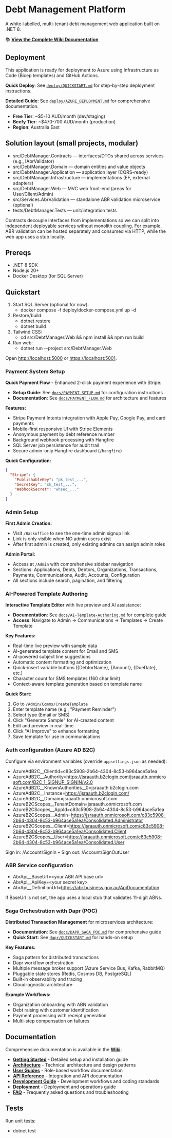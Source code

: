 # Debt Management Platform

A white-labelled, multi-tenant debt management web application built on .NET 8.

📚 **[View the Complete Wiki Documentation](wiki/Home.md)**

## Deployment

This application is ready for deployment to Azure using Infrastructure as Code (Bicep templates) and GitHub Actions.

**Quick Deploy**: See [`deploy/QUICKSTART.md`](deploy/QUICKSTART.md) for step-by-step deployment instructions.

**Detailed Guide**: See [`deploy/AZURE_DEPLOYMENT.md`](deploy/AZURE_DEPLOYMENT.md) for comprehensive documentation.

- **Free Tier**: ~$5-10 AUD/month (dev/staging)
- **Beefy Tier**: ~$470-700 AUD/month (production)
- **Region**: Australia East

## Solution layout (small projects, modular)

- src/DebtManager.Contracts — interfaces/DTOs shared across services (e.g., IAbrValidator)
- src/DebtManager.Domain — domain entities and value objects
- src/DebtManager.Application — application layer (CQRS-ready)
- src/DebtManager.Infrastructure — implementations (EF, external adapters)
- src/DebtManager.Web — MVC web front-end (areas for User/Client/Admin)
- src/Services.AbrValidation — standalone ABR validation microservice (optional)
- tests/DebtManager.Tests — unit/integration tests

Contracts decouple interfaces from implementations so we can split into independent deployable services without monolith coupling. For example, ABR validation can be hosted separately and consumed via HTTP, while the web app uses a stub locally.

## Prereqs

- .NET 8 SDK
- Node.js 20+
- Docker Desktop (for SQL Server)

## Quickstart

1. Start SQL Server (optional for now):
   - docker compose -f deploy/docker-compose.yml up -d
2. Restore/build:
   - dotnet restore
   - dotnet build
3. Tailwind CSS:
   - cd src/DebtManager.Web && npm install && npm run build
4. Run web:
   - dotnet run --project src/DebtManager.Web

Open <http://localhost:5000> or <https://localhost:5001>.

### Payment System Setup

**Quick Payment Flow** - Enhanced 2-click payment experience with Stripe:

- **Setup Guide**: See [`docs/PAYMENT_SETUP.md`](docs/PAYMENT_SETUP.md) for configuration instructions
- **Documentation**: See [`docs/PAYMENT_FLOW.md`](docs/PAYMENT_FLOW.md) for architecture and features

**Features:**
- Stripe Payment Intents integration with Apple Pay, Google Pay, and card payments
- Mobile-first responsive UI with Stripe Elements
- Anonymous payment by debt reference number
- Background webhook processing with Hangfire
- SQL Server job persistence for audit trail
- Secure admin-only Hangfire dashboard (`/hangfire`)

**Quick Configuration:**
```json
{
  "Stripe": {
    "PublishableKey": "pk_test_...",
    "SecretKey": "sk_test_...",
    "WebhookSecret": "whsec_..."
  }
}
```

### Admin Setup

**First Admin Creation:**
- Visit `/Backoffice` to see the one-time admin signup link
- Link is only visible when NO admin users exist
- After first admin is created, only existing admins can assign admin roles

**Admin Portal:**
- Access at `/Admin` with comprehensive sidebar navigation
- Sections: Applications, Debts, Debtors, Organizations, Transactions, Payments, Communications, Audit, Accounts, Configuration
- All sections include search, pagination, and filtering

### AI-Powered Template Authoring

**Interactive Template Editor** with live preview and AI assistance:

- **Documentation**: See [`docs/AI-Template-Authoring.md`](docs/AI-Template-Authoring.md) for complete guide
- **Access**: Navigate to Admin → Communications → Templates → Create Template

**Key Features:**
- Real-time live preview with sample data
- AI-generated template content for Email and SMS
- AI-powered subject line suggestions
- Automatic content formatting and optimization
- Quick-insert variable buttons ({DebtorName}, {Amount}, {DueDate}, etc.)
- Character count for SMS templates (160 char limit)
- Context-aware template generation based on template name

**Quick Start:**
1. Go to `/Admin/Comms/CreateTemplate`
2. Enter template name (e.g., "Payment Reminder")
3. Select type (Email or SMS)
4. Click "Generate Sample" for AI-created content
5. Edit and preview in real-time
6. Click "AI Improve" to enhance formatting
7. Save template for use in communications

### Auth configuration (Azure AD B2C)

Configure via environment variables (override `appsettings.json` as needed):

- AzureAdB2C__ClientId=c83c5908-2b64-4304-8c53-b964ace5a1ea
- AzureAdB2C__Authority=<https://jsraauth.b2clogin.com/jsraauth.onmicrosoft.com/B2C_1_SIGNUP_SIGNIN/v2.0>
- AzureAdB2C__KnownAuthorities__0=jsraauth.b2clogin.com
- AzureAdB2C__Instance=<https://jsraauth.b2clogin.com/>
- AzureAdB2C__Domain=jsraauth.onmicrosoft.com
- AzureB2CScopes__TenantDomain=jsraauth.onmicrosoft.com
- AzureB2CScopes__AppId=c83c5908-2b64-4304-8c53-b964ace5a1ea
- AzureB2CScopes__Admin=<https://jsraauth.onmicrosoft.com/c83c5908-2b64-4304-8c53-b964ace5a1ea/Consolidated.Administrator>
- AzureB2CScopes__Client=<https://jsraauth.onmicrosoft.com/c83c5908-2b64-4304-8c53-b964ace5a1ea/Consolidated.Client>
- AzureB2CScopes__User=<https://jsraauth.onmicrosoft.com/c83c5908-2b64-4304-8c53-b964ace5a1ea/Consolidated.User>

Sign in: /Account/SignIn  •  Sign out: /Account/SignOutUser

### ABR Service configuration

- AbrApi__BaseUrl=\<your ABR API base url\>
- AbrApi__ApiKey=\<your secret key\>
- AbrApi__DefinitionUrl=<https://abr.business.gov.au/ApiDocumentation>

If BaseUrl is not set, the app uses a local stub that validates 11-digit ABNs.

### Saga Orchestration with Dapr (POC)

**Distributed Transaction Management** for microservices architecture:

- **Documentation**: See [`docs/DAPR_SAGA_POC.md`](docs/DAPR_SAGA_POC.md) for comprehensive guide
- **Quick Start**: See [`dapr/QUICKSTART.md`](dapr/QUICKSTART.md) for hands-on setup

**Key Features:**
- Saga pattern for distributed transactions
- Dapr workflow orchestration
- Multiple message broker support (Azure Service Bus, Kafka, RabbitMQ)
- Pluggable state stores (Redis, Cosmos DB, PostgreSQL)
- Built-in observability and tracing
- Cloud-agnostic architecture

**Example Workflows:**
- Organization onboarding with ABN validation
- Debt raising with customer identification
- Payment processing with receipt generation
- Multi-step compensation on failures

## Documentation

Comprehensive documentation is available in the **[Wiki](wiki/Home.md)**:

- **[Getting Started](wiki/Getting-Started.md)** - Detailed setup and installation guide
- **[Architecture](wiki/Architecture.md)** - Technical architecture and design patterns
- **[User Guides](wiki/User-Guides.md)** - Role-based workflow documentation
- **[API Reference](wiki/API-Reference.md)** - Integration and API documentation
- **[Development Guide](wiki/Development-Guide.md)** - Development workflows and coding standards
- **[Deployment](wiki/Deployment.md)** - Deployment and operations guide
- **[FAQ](wiki/FAQ.md)** - Frequently asked questions and troubleshooting

## Tests

Run unit tests:

- dotnet test

